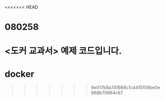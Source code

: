 <<<<<<< HEAD
# 080258

<도커 교과서> 예제 코드입니다.
=======
# docker
>>>>>>> 8e017b8a741668c1c4415159be0e668b70864c67
